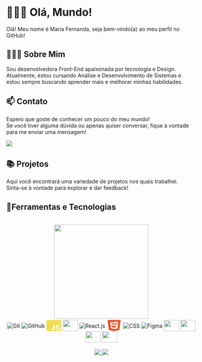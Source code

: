 # 🖖🏽👾 Olá, Mundo!
Olá! Meu nome é Maria Fernanda, seja bem-vindo(a) ao meu perfil no GitHub!

## 👩🏽‍💻 Sobre Mim
Sou desenvolvedora Front-End apaixonada por tecnologia e Design.  <br> 
Atualmente, estou cursando Análise e Desenvolvimento de Sistemas e estou sempre buscando aprender mais e melhorar minhas habilidades.

## 📫 Contato
Espero que goste de conhecer um pouco do meu mundo!  <br> 
Se você tiver alguma dúvida ou apenas quiser conversar, fique à vontade para me enviar uma mensagem! 


<a href="https://www.linkedin.com/in/mafers" target="_blank"><img src="https://img.shields.io/badge/-LinkedIn-%230077B5?style=for-the-badge&logo=linkedin&logoColor=white" target="_blank"></a> 

## 📚 Projetos
Aqui você encontrará uma variedade de projetos nos quais trabalhei. <br>
Sinta-se à vontade para explorar e dar feedback!

## 🚀Ferramentas e Tecnologias
<div align="center"><br>

<img height="250" width="250"  src ="https://github.com/MaferRs/MaferRs/assets/90789503/040dde0d-1e01-4780-8a7f-ca3ad2c03422"/>
<br> 
<img align="center" alt="Git" height="30" width="40" src="https://cdn.jsdelivr.net/gh/devicons/devicon/icons/git/git-original.svg" />  
<img align="center" alt="GitHub" height="30" width="40"src="https://cdn.jsdelivr.net/gh/devicons/devicon/icons/github/github-original.svg" />
<img align="center" alt="Js" height="30" width="40" src="https://raw.githubusercontent.com/devicons/devicon/master/icons/javascript/javascript-plain.svg">
<img align="center" height="30" width="40" src="https://cdn.jsdelivr.net/gh/devicons/devicon@latest/icons/typescript/typescript-original.svg" />
<img align="center" alt="React.js" height="30" width="40"src="https://cdn.jsdelivr.net/gh/devicons/devicon/icons/react/react-original.svg" />       
<img align="center" alt="HTML" height="30" width="40" src="https://raw.githubusercontent.com/devicons/devicon/master/icons/html5/html5-original.svg">
<img align="center" alt="CSS" height="30" width="40" src="https://cdn.jsdelivr.net/gh/devicons/devicon/icons/css3/css3-original.svg" />     
<img align="center" alt="Figma" height="30" width="40" src="https://cdn.jsdelivr.net/gh/devicons/devicon/icons/figma/figma-original.svg" />
<img align="center" height="30" width="40" src="https://cdn.jsdelivr.net/gh/devicons/devicon@latest/icons/vitejs/vitejs-original.svg" />
<img align="center" height="30" width="40" src="https://cdn.jsdelivr.net/gh/devicons/devicon@latest/icons/vuejs/vuejs-original.svg" />
<img align="center" height="30" width="40"src="https://cdn.jsdelivr.net/gh/devicons/devicon@latest/icons/graphql/graphql-plain.svg" />
<img align="center" height="30" width="40" src="https://cdn.jsdelivr.net/gh/devicons/devicon@latest/icons/axios/axios-plain.svg" />

<div align="center">
  <br> 

  <a href="https://github.com/MaferRs">
  <img height="160em" src="https://github-readme-stats.vercel.app/api?username=MaferRs&show_icons=true&theme=dracula&include_all_commits=true&count_private=true"/>
  <img height="160em" src="https://github-readme-stats.vercel.app/api/top-langs/?username=MaferRs&layout=compact&langs_count=7&theme=dracula"/>
</div>
</div>
